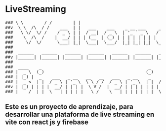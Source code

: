 # LiveStreaming

<pre>
### \ \        / /        | |                                                                
##v  \ \  /\  / /    ___  | |   ___    ___    _ __ ___     ___                               
###   \ \/  \/ /    / _ \ | |  / __|  / _ \  | '_ ` _ \   / _ \                              
###    \  /\  /    |  __/ | | | (__  | (_) | | | | | | | |  __/                              
###     \/  \/      \___| |_|  \___|  \___/  |_| |_| |_|  \___|  
###      
###  ______   ______   ______   ______   ______   ______   ______   ______   ______   ______ 
##v |______| |______| |______| |______| |______| |______| |______| |______| |______| |______|
###
###  ____    _                                         _       _                             
### |  _ \  (_)                                       (_)     | |                            
### | |_) |  _    ___   _ __   __   __   ___   _ __    _    __| |   ___                      
### |  _ <  | |  / _ \ | '_ \  \ \ / /  / _ \ | '_ \  | |  / _` |  / _ \                     
##v | |_) | | | |  __/ | | | |  \ V /  |  __/ | | | | | | | (_| | | (_) |                    
### |____/  |_|  \___| |_| |_|   \_/    \___| |_| |_| |_|  \__,_|  \___/  
</pre>
 
 ## Este es un proyecto de aprendizaje, para desarrollar una plataforma de live streaming en vite con react js y firebase
